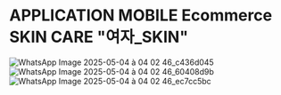 # APPLICATION MOBILE Ecommerce SKIN CARE "여자_SKIN"
![WhatsApp Image 2025-05-04 à 04 02 46_c436d045](https://github.com/user-attachments/assets/92ac837a-e9cf-47fc-a5a7-01fc62a49fc5)
![WhatsApp Image 2025-05-04 à 04 02 46_60408d9b](https://github.com/user-attachments/assets/0be0ea83-d03f-44a5-bb1e-fadcccf43133)
![WhatsApp Image 2025-05-04 à 04 02 46_ec7cc5bc](https://github.com/user-attachments/assets/10b61d0a-e23d-4ffe-b7db-c6ea5aa1a100)


